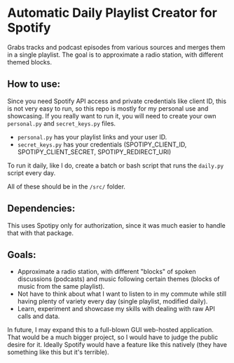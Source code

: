 # Automatic Daily Playlist Creator for Spotify

Grabs tracks and podcast episodes from various sources and merges them in a single playlist. The goal is to approximate a radio station, with different themed blocks.

## How to use:

Since you need Spotify API access and private credentials like client ID, this is not very easy to run, so this repo is mostly for my personal use and showcasing. If you really want to run it, you will need to create your own `personal.py` and `secret_keys.py` files.

- `personal.py` has your playlist links and your user ID.
- `secret_keys.py` has your credentials (SPOTIPY_CLIENT_ID, SPOTIPY_CLIENT_SECRET, SPOTIPY_REDIRECT_URI)

To run it daily, like I do, create a batch or bash script that runs the `daily.py` script every day.

All of these should be in the `/src/` folder.


## Dependencies:

This uses Spotipy only for authorization, since it was much easier to handle that with that package.

## Goals:

- Approximate a radio station, with different "blocks" of spoken discussions (podcasts) and music following certain themes (blocks of music from the same playlist).
- Not have to think about what I want to listen to in my commute while still having plenty of variety every day (single playlist, modified daily).
- Learn, experiment and showcase my skills with dealing with raw API calls and data.

In future, I may expand this to a full-blown GUI web-hosted application. That would be a much bigger project, so I would have to judge the public desire for it. Ideally Spotify would have a feature like this natively (they have something like this but it's terrible).
